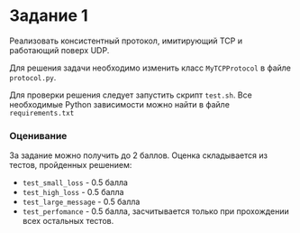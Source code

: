 # Задание 1

Реализовать консистентный протокол, имитирующий TCP и работающий поверх UDP.

Для решения задачи необходимо изменить класс `MyTCPProtocol` в файле `protocol.py`.

Для проверки решения следует запустить скрипт `test.sh`. Все необходимые Python зависимости можно найти в файле `requirements.txt`

### Оценивание

За задание можно получить до 2 баллов. Оценка складывается из тестов, пройденных решением:

* `test_small_loss` - 0.5 балла
* `test_high_loss` - 0.5 балла
* `test_large_message` - 0.5 балла
* `test_perfomance` - 0.5 балла, засчитывается только при прохождении всех остальных тестов.
